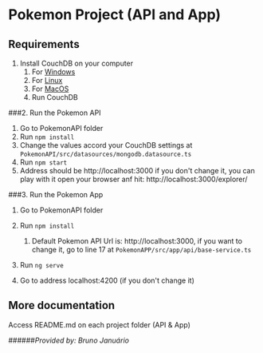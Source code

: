 # Pokemon Project (API and App)

## Requirements

1. Install CouchDB on your computer
    1. For [Windows](https://docs.couchdb.org/en/stable/install/windows.html)
    1. For [Linux](https://docs.couchdb.org/en/stable/install/unix.html)
    1. For [MacOS](https://docs.couchdb.org/en/3.1.1/install/mac.html)
    1. Run CouchDB
   

###2. Run the Pokemon API
   1. Go to PokemonAPI folder
   1. Run `npm install`
   1. Change the values accord your CouchDB settings at `PokemonAPI/src/datasources/mongodb.datasource.ts`
   1. Run `npm start`
   1. Address should be http://localhost:3000 if you don't change it, you can play with it open your browser anf hit: http://localhost:3000/explorer/


###3. Run the Pokemon App
   1. Go to PokemonAPI folder
   1. Run `npm install`
      1. Default Pokemon API Url is: http://localhost:3000, if you want to change it, go to line 17 at `PokemonAPP/src/app/api/base-service.ts`
   1. Run `ng serve`

4. Go to address localhost:4200 (if you don't change it)

## More documentation

Access README.md on each project folder (API & App)

######_Provided by: Bruno Januário_
